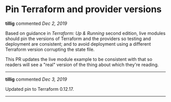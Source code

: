# Pin Terraform and provider versions

**tillig** commented *Dec 2, 2019*

Based on guidance in _Terraform: Up & Running_ second edition, live modules should pin the versions of Terraform and the providers so testing and deployment are consistent; and to avoid deployment using a different Terraform version corrupting the state file.

This PR updates the live module example to be consistent with that so readers will see a "real" version of the thing about which they're reading.
<br />
***


**tillig** commented *Dec 3, 2019*

Updated pin to Terraform 0.12.17.
***

